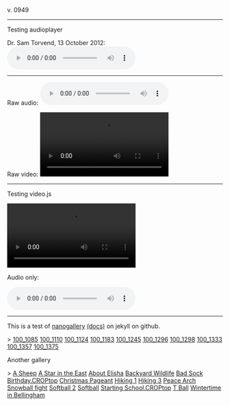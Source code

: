 <link href="http://cdn.boidem.org/js/css/nanogallery2.min.css" rel="stylesheet" type="text/css">
<link href="http://cdn.boidem.org/js/css/nanogallery2.woff.min.css" rel="stylesheet" type="text/css">
<link href="http://cdn.boidem.org/js/css/reset.css" rel="stylesheet" type="text/css">
<link href="http://cdn.boidem.org/js/css/audioplayer.css" rel="stylesheet" type="text/css">
<link href="http://cdn.boidem.org/js/css/video-js.min.css" rel="stylesheet" type="text/css">

<script type="text/javascript" src="http://cdn.boidem.org/js/jquery-3.2.1.min.js"></script>
<script type="text/javascript" src="http://cdn.boidem.org/js/jquery.nanogallery2.min.js"></script>
<script type="text/javascript" src="http://cdn.boidem.org/js/audioplayer.js"></script>
<script type="text/javascript" src="http://cdn.boidem.org/js/video.min.js"></script>

v. 0949

-----

Testing audioplayer

Dr. Sam Torvend, 13 October 2012:
<audio preload="auto" controls><source src="http://cdn.boidem.org/Torvend20121013.mp3"></audio>

----

Raw audio:
![ Dr. Sam Torvend, 13 October 2012](http://cdn.boidem.org/Torvend20121013.mp3)

Raw video:
![Globetrotters](http://cdn.boidem.org/2017/EpiphanyGlobetrotters20171229-sm.mp4)

----

Testing video.js

<video id="video1" class="video-js vjs-default-skin" controls preload="auto" data-setup='{}'><source src="http://cdn.boidem.org/2017/EpiphanyGlobetrotters20171229-sm.mp4" type="video/mp4"></source></video>


Audio only:

<audio id="video1" class="video-js vjs-default-skin" controls preload="auto" data-setup='{}'><source src="http://cdn.boidem.org/Torvend20121013.mp3" type="audio/mp3"></source></audio>

-----

This is a test of [nanogallery](https://nanogallery2.nanostudio.org/) [(docs)](https://nanogallery2.nanostudio.org/documentation.html#ngy2_gallery) on jekyll on github.


<div id="nanogallery2-1" data-nanogallery2='{
        "itemsBaseURL": "http://photos.boidem.org/2011/tn/",
		"thumbnailLabel":  { "position" : "onBottom" },
        "thumbnailHeight": "auto",
        "thumbnailWidth":  200
      }'>>
<a href="100_1085.med.JPG" data-ngthumb="100_1085.JPG">100_1085</a>
<a href="100_1110.med.JPG" data-ngthumb="100_1110.JPG">100_1110</a>
<a href="100_1124.med.JPG" data-ngthumb="100_1124.JPG">100_1124</a>
<a href="100_1183.med.JPG" data-ngthumb="100_1183.JPG">100_1183</a>
<a href="100_1245.med.JPG" data-ngthumb="100_1245.JPG">100_1245</a>
<a href="100_1296.med.JPG" data-ngthumb="100_1296.JPG">100_1296</a>
<a href="100_1298.med.JPG" data-ngthumb="100_1298.JPG">100_1298</a>
<a href="100_1333.med.JPG" data-ngthumb="100_1333.JPG">100_1333</a>
<a href="100_1357.med.JPG" data-ngthumb="100_1357.JPG">100_1357</a>
<a href="100_1375.med.JPG" data-ngthumb="100_1375.JPG">100_1375</a>
</div>

Another gallery

<div id="nanogallery2-2" data-nanogallery2='{
        "itemsBaseURL": "http://photos.boidem.org/2011/tn/",
		"thumbnailLabel":  { "position" : "onBottom" },
        "thumbnailHeight": "auto",
        "thumbnailWidth":  200
      }'>>
<a href="A Sheep.med.JPG" data-ngthumb="A Sheep.JPG">A Sheep</a>
<a href="A Star in the East.med.JPG" data-ngthumb="A Star in the East.JPG">A Star in the East</a>
<a href="About Elisha.med.JPG" data-ngthumb="About Elisha.JPG">About Elisha</a>
<a href="Backyard Wildlife.med.JPG" data-ngthumb="Backyard Wildlife.JPG">Backyard Wildlife</a>
<a href="Bad Sock.med.JPG" data-ngthumb="Bad Sock.JPG">Bad Sock</a>
<a href="Birthday.CROPtop.med.JPG" data-ngthumb="Birthday.CROPtop.JPG">Birthday.CROPtop</a>
<a href="Christmas Pageant.med.JPG" data-ngthumb="Christmas Pageant.JPG">Christmas Pageant</a>
<a href="Hiking 1.med.JPG" data-ngthumb="Hiking 1.JPG">Hiking 1</a>
<a href="Hiking 3.med.JPG" data-ngthumb="Hiking 3.JPG">Hiking 3</a>
<a href="Peace Arch.med.JPG" data-ngthumb="Peace Arch.JPG">Peace Arch</a>
<a href="Snowball fight.med.JPG" data-ngthumb="Snowball fight.JPG">Snowball fight</a>
<a href="Softball 2.med.JPG" data-ngthumb="Softball 2.JPG">Softball 2</a>
<a href="Softball.med.JPG" data-ngthumb="Softball.JPG">Softball</a>
<a href="Starting School.CROPtop.med.JPG" data-ngthumb="Starting School.CROPtop.JPG">Starting School.CROPtop</a>
<a href="T Ball.med.JPG" data-ngthumb="T Ball.JPG">T Ball</a>
<a href="Wintertime in Bellingham.med.JPG" data-ngthumb="Wintertime in Bellingham.JPG">Wintertime in Bellingham</a>
</div>


